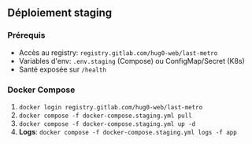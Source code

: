 ## Déploiement staging

### Prérequis
- Accès au registry: `registry.gitlab.com/hug0-web/last-metro`
- Variables d'env: `.env.staging` (Compose) ou ConfigMap/Secret (K8s)
- Santé exposée sur `/health`

### Docker Compose
1. `docker login registry.gitlab.com/hug0-web/last-metro`
2. `docker compose -f docker-compose.staging.yml pull`
3. `docker compose -f docker-compose.staging.yml up -d`
4. **Logs**: `docker compose -f docker-compose.staging.yml logs -f app`

